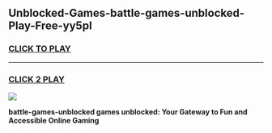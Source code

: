 
## Unblocked-Games-battle-games-unblocked-Play-Free-yy5pl
<h3>
<a href="https://premium76.site?title=battle-games-unblocked&ref=23A">CLICK TO PLAY</a></h3>
<hr>

<h3>
<a href="https://premium76.site?title=battle-games-unblocked&ref=23A">CLICK 2 PLAY</a>
  
</h3>

<a href="https://premium76.site?title=battle-games-unblocked&ref=23A"><img src="https://clearcache.store/games.png"></a>


**battle-games-unblocked games unblocked: Your Gateway to Fun and Accessible Online Gaming**
